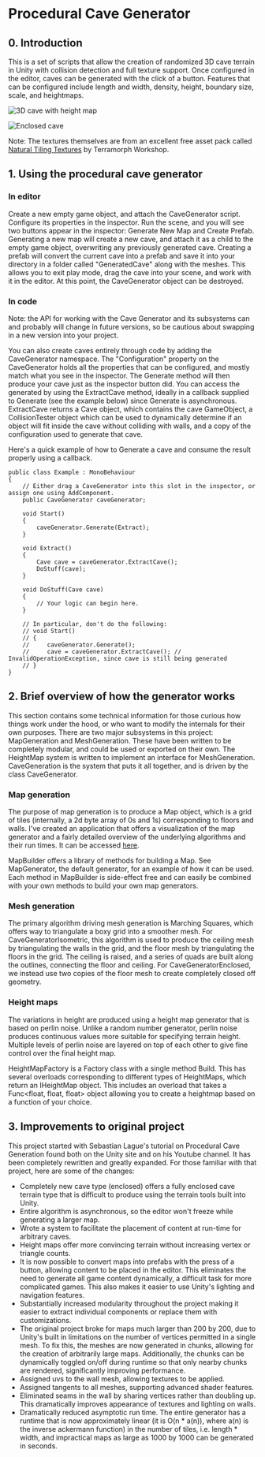 # Procedural Cave Generator

## 0. Introduction

This is a set of scripts that allow the creation of randomized 3D cave terrain in Unity with collision detection and full texture support. Once configured in the editor, caves can be generated with the click of a button. Features that can be configured include length and width, density, height, boundary size, scale, and heightmaps.

![3D cave with height map](http://i.imgur.com/sBi6T2U.jpg)

![Enclosed cave](http://i.imgur.com/GS2n1Nu.jpg)

Note: The textures themselves are from an excellent free asset pack called [Natural Tiling Textures](https://www.assetstore.unity3d.com/en/#!/content/35173) by Terramorph Workshop. 

## 1. Using the procedural cave generator

### In editor

Create a new empty game object, and attach the CaveGenerator script. Configure its properties in the inspector. Run the scene, and you will see two buttons appear in the inspector: Generate New Map and Create Prefab. Generating a new map will create a new cave, and attach it as a child to the empty game object, overwriting any previously generated cave. Creating a prefab will convert the current cave into a prefab and save it into your directory in a folder called "GeneratedCave" along with the meshes. This allows you to exit play mode, drag the cave into your scene, and work with it in the editor. At this point, the CaveGenerator object can be destroyed.

### In code

Note: the API for working with the Cave Generator and its subsystems can and probably will change in future versions, so be cautious about swapping in a new version into your project. 

You can also create caves entirely through code by adding the CaveGenerator namespace. The "Configuration" property on the CaveGenerator holds all the properties that can be configured, and mostly match what you see in the inspector. The Generate method will then produce your cave just as the inspector button did. You can access the generated by using the ExtractCave method, ideally in a callback supplied to Generate (see the example below) since Generate is asynchronous. ExtractCave returns a Cave object, which contains the cave GameObject, a CollisionTester object which can be used to dynamically determine if an object will fit inside the cave without colliding with walls, and a copy of the configuration used to generate that cave.

Here's a quick example of how to Generate a cave and consume the result properly using a callback. 

```
public class Example : MonoBehaviour
{
    // Either drag a CaveGenerator into this slot in the inspector, or assign one using AddComponent.
    public CaveGenerator caveGenerator; 
    
    void Start()
    {
        caveGenerator.Generate(Extract);
    }
    
    void Extract()
    {
        Cave cave = caveGenerator.ExtractCave();
        DoStuff(cave);
    }
    
    void DoStuff(Cave cave)
    {
        // Your logic can begin here.
    }
    
    // In particular, don't do the following:
    // void Start()
    // {
    //     caveGenerator.Generate();
    //     cave = caveGenerator.ExtractCave(); // InvalidOperationException, since cave is still being generated
    // }
}
```
  
## 2. Brief overview of how the generator works

This section contains some technical information for those curious how things work under the hood, or who want to modify the internals for their own purposes. There are two major subsystems in this project: MapGeneration and MeshGeneration. These have been written to be completely modular, and could be used or exported on their own. The HeightMap system is written to implement an interface for MeshGeneration. CaveGeneration is the system that puts it all together, and is driven by the class CaveGenerator.

### Map generation

The purpose of map generation is to produce a Map object, which is a grid of tiles (internally, a 2d byte array of 0s and 1s) corresponding to floors and walls. I've created an application that offers a visualization of the map generator and a fairly detailed overview of the underlying algorithms and their run times. It can be accessed [here](https://ak-saigyouji.github.io).

MapBuilder offers a library of methods for building a Map. See MapGenerator, the default generator, for an example of how it can be used. Each method in MapBuilder is side-effect free and can easily be combined with your own methods to build your own map generators. 

### Mesh generation

The primary algorithm driving mesh generation is Marching Squares, which offers way to triangulate a boxy grid into a smoother mesh. For CaveGeneratorIsometric, this algorithm is used to produce the ceiling mesh by triangulating the walls in the grid, and the floor mesh by triangulating the floors in the grid. The ceiling is raised, and a series of quads are built along the outlines, connecting the floor and ceiling. For CaveGeneratorEnclosed, we instead use two copies of the floor mesh to create completely closed off geometry. 

### Height maps

The variations in height are produced using a height map generator that is based on perlin noise. Unlike a random number generator, perlin noise produces continuous values more suitable for specifying terrain height. Multiple levels of perlin noise are layered on top of each other to give fine control over the final height map. 

HeightMapFactory is a Factory class with a single method Build. This has several overloads corresponding to different types of HeightMaps, which return an IHeightMap object. This includes an overload that takes a Func<float, float, float> object allowing you to create a heightmap based on a function of your choice. 

## 3. Improvements to original project

This project started with Sebastian Lague's tutorial on Procedural Cave Generation found both on the Unity site and on his Youtube channel. It has been completely rewritten and greatly expanded. For those familiar with that project, here are some of the changes:

* Completely new cave type (enclosed) offers a fully enclosed cave terrain type that is difficult to produce using the terrain tools built into Unity. 
* Entire algorithm is asynchronous, so the editor won't freeze while generating a larger map. 
* Wrote a system to facilitate the placement of content at run-time for arbitrary caves.
* Height maps offer more convincing terrain without increasing vertex or triangle counts. 
* It is now possible to convert maps into prefabs with the press of a button, allowing content to be placed in the editor. This eliminates the need to generate all game content dynamically, a difficult task for more complicated games. This also makes it easier to use Unity's lighting and navigation features.
* Substantially increased modularity throughout the project making it easier to extract individual components or replace them with customizations.
* The original project broke for maps much larger than 200 by 200, due to Unity's built in limitations on the number of vertices permitted in a single mesh. To fix this, the meshes are now generated in chunks, allowing for the creation of arbitrarily large maps. Additionally, the chunks can be dynamically toggled on/off during runtime so that only nearby chunks are rendered, significantly improving performance.
* Assigned uvs to the wall mesh, allowing textures to be applied. 
* Assigned tangents to all meshes, supporting advanced shader features.
* Eliminated seams in the wall by sharing vertices rather than doubling up. This dramatically improves appearance of textures and lighting on walls.
* Dramatically reduced asymptotic run time. The entire generator has a runtime that is now approximately linear (it is O(n * a(n)), where a(n) is the inverse ackermann function) in the number of tiles, i.e. length * width, and impractical maps as large as 1000 by 1000 can be generated in seconds. 
